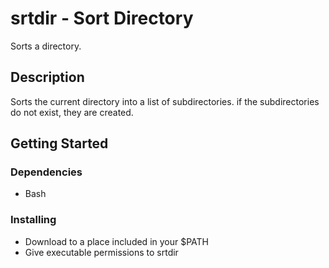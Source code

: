 # srtdir - Sort Directory

Sorts a directory.

## Description

Sorts the current directory into a list of subdirectories. if the subdirectories do not exist, they are created.

## Getting Started

### Dependencies

- Bash

### Installing

- Download to a place included in your $PATH
- Give executable permissions to srtdir

